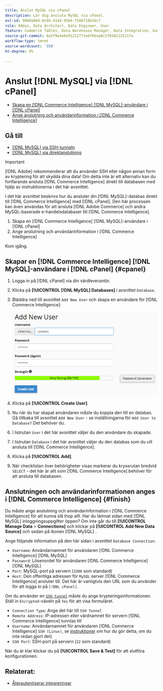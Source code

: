 ```yaml
---
title: Anslut MySQL via cPanel
description: Lär dig ansluta MySQL via cPanel.
exl-id: 90b0a0b0-8c6b-4144-95b4-f588f18616c7
role: Admin, Data Architect, Data Engineer, User
feature: Commerce Tables, Data Warehouse Manager, Data Integration, Data Import/Export, SQL Report Builder
source-git-commit: 6e2f9e4a9e91212771e6f6baa8c2f8101125217a
workflow-type: tm+mt
source-wordcount: '358'
ht-degree: 0%

---
```


# Anslut [!DNL MySQL] via [!DNL cPanel]

* [Skapa en  [!DNL Commerce Intelligence] [!DNL MySQL]-användare i  [!DNL cPanel]](#cpanel)
* [Ange anslutning och användarinformation i  [!DNL Commerce Intelligence]](#finish)

## Gå till

* [[!DNL MySQL] via SSH-tunneln](../integrations/mysql-via-ssh-tunnel.md)
* [[!DNL MySQL] via direktanslutning](../integrations/mysql-via-a-direct-connection.md)

>[!IMPORTANT]
>
>[!DNL Adobe] rekommenderar att du använder SSH eller någon annan form av kryptering för att skydda dina data! Om detta inte är ett alternativ kan du fortfarande ansluta [!DNL Commerce Intelligence] direkt till databasen med hjälp av instruktionerna i det här avsnittet.

I det här avsnittet beskrivs hur du ansluter din [!DNL MySQL]-databas direkt till [!DNL Commerce Intelligence] med [!DNL cPanel]. Den här processen kan även användas för att ansluta [!DNL Adobe Commerce] och andra MySQL-baserade e-handelsdatabaser till [!DNL Commerce Intelligence].

1. Skapa en [!DNL Commerce Intelligence] [!DNL MySQL]-användare i [!DNL cPanel]
1. Ange anslutning och användarinformation i [!DNL Commerce Intelligence]

Kom igång.

## Skapar en [!DNL Commerce Intelligence] [!DNL MySQL]-användare i [!DNL cPanel] {#cpanel}

1. Logga in på [!DNL cPanel] via din värdleverantör.
1. Klicka på **[!UICONTROL [!DNL MySQL] Databases]** i avsnittet `Database`.
1. Bläddra ned till avsnittet `Add New User` och skapa en användare för [!DNL Commerce Intelligence]:

   ![](../../../assets/create-mbi-mysql-user-cpanel.png)

1. Klicka på **[!UICONTROL Create User]**.
1. Nu när du har skapat användaren måste du koppla den till en databas. Gå tillbaka till avsnittet `Add New User` - se inställningarna för `Add User to Database?` Det behöver du.
1. I listrutan `User` i det här avsnittet väljer du den användare du skapade.
1. I listrutan `Database` i det här avsnittet väljer du den databas som du vill ansluta till [!DNL Commerce Intelligence].
1. Klicka på **[!UICONTROL Add]**.
1. När checklistan över behörigheter visas markerar du kryssrutan bredvid `SELECT` - det här är allt som [!DNL Commerce Intelligence] behöver för att ansluta till databasen.

## Anslutningen och användarinformationen anges i [!DNL Commerce Intelligence] {#finish}

Du måste ange anslutning och användarinformation i [!DNL Commerce Intelligence] för att kunna slå ihop allt. Har du lämnat sidan med [!DNL MySQL] inloggningsuppgifter öppen? Om inte går du till **[!UICONTROL Manage Data** > **Connections]** och klickar på **[!UICONTROL Add New Data Source]** och sedan på ikonen [!DNL MySQL] .

Ange följande information på den här sidan i avsnittet `Database Connection`:

* `Username`: Användarnamnet för användaren [!DNL Commerce Intelligence] [!DNL MySQL]
* `Password`: Lösenordet för användaren [!DNL Commerce Intelligence] [!DNL MySQL]
* `Port`: MySQL-port på servern (`3306` som standard)
* `Host`: Den offentliga adressen för `MySQL` server [!DNL Commerce Intelligence] ansluter till. Det här är vanligtvis den URL som du använder för att logga in på `[!DNL cPanel]`.

Om du använder en [`SSH tunnel`](../integrations/mysql-via-ssh-tunnel.md) måste du ange krypteringsinformationen. Ställ in `Encrypted`-växeln på `Yes` för att visa formuläret.

* `Connection Type`: Ange det här till `SSH Tunnel`
* `Remote Address`: IP-adressen eller värdnamnet för servern [!DNL Commerce Intelligence] tunnlas till
* `Username`: Användarnamnet för användaren [!DNL Commerce Intelligence] `SSH (Linux)`, se [instruktioner](../../../data-analyst/importing-data/integrations/mysql-via-ssh-tunnel.md) om hur du gör detta, om du inte redan gjort det)
* `SSH Port`: SSH-port på servern (`22` som standard)

När du är klar klickar du på **[!UICONTROL Save & Test]** för att slutföra konfigurationen.

## Relaterat:

* [Återautentiserar integreringar](https://experienceleague.adobe.com/docs/commerce-knowledge-base/kb/how-to/mbi-reauthenticating-integrations.html?lang=sv-SE)
